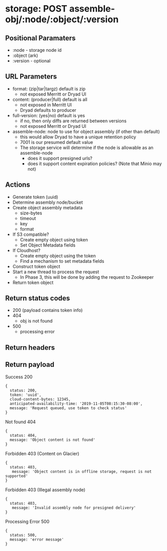 # storage: POST assemble-obj/:node/:object/:version

## Positional Paramaters
- :node - storage node id
- :object (ark)
- :version - optional

## URL Parameters
- format: (zip|tar|targz) default is zip
  - not exposed Merritt or Dryad UI
- content: (producer|full) default is all
  - not exposed in Merritt UI
  - Dryad defaults to producer
- full-version: (yes|no) default is yes
  - if no, then only diffs are returned between versions
  - not exposed Merritt or Dryad UI
- assemble-node: node to use for object assembly (if other than default)
  - this would allow Dryad to have a unique retention policy
  - 7001 is our presumed default value
  - The storage service will determine if the node is allowable as an assemble-node
    - does it support presigned urls?
    - does it support content expiration policies?  (Note that Minio may not)

## Actions

- Generate token (uuid)
- Determine assembly node/bucket
- Create object assembly metadata
  - size-bytes
  - timeout
  - key
  - format
- If S3 compatible?
  - Create empty object using token
  - Set Object Metadata fields
- If Cloudhost?
  - Create empty object using the token
  - Find a mechanism to set metadata fields
- Construct token object
- Start a new thread to process the request
  - In Phase 3, this will be done by adding the request to Zookeeper
- Return token object

## Return status codes
- 200 (payload contains token info)
- 404
  - obj is not found
- 500
  - processing error

## Return headers

## Return payload

Success 200
```
{
  status: 200,
  token: 'uuid',
  cloud-content-bytes: 12345,
  anticipated-availability-time: '2019-11-05T08:15:30-08:00',
  message: 'Request queued, use token to check status'
}
```

Not found 404
```
{
  status: 404,
  message: 'Object content is not found'
}
```

Forbidden 403 (Content on Glacier)
```
{
  status: 403,
   message: 'Object content is in offline storage, request is not supported'
}
```

Forbidden 403 (Illegal assembly node)
```
{
  status: 403,
   message: 'Invalid assembly node for presigned delivery'
}
```

Processing Error 500
```
{
  status: 500,
  message: 'error message'
}
```

